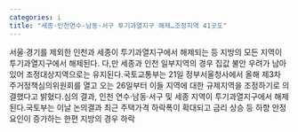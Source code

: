 ```yaml
---
categories: i
title: "세종·인천연수·남동·서구 투기과열지구 해제…조정지역 41곳도"
---
```

서울·경기를 제외한 인천과 세종이 투기과열지구에서 해제되는 등 지방의 모든 지역이 투기과열지구에서 해제된다. 다,만 세종과 인천 일부지역의 경우 집값 불안 우려가 남아있어 조정대상지역으로는 유지된다.국토교통부는 21일 정부서울청사에서 올해 제3차 주거정책심의위원회를 열고 오는 26일부터 이들 지역에 대한 규제지역을 조정하기로 의결했다고 밝혔다.심의 결과, 인천 연수·남동·서구 및 세종 지역이 투기과열지구에서 해제된다.국토부는 이날 논의결과 최근 주택가격 하락폭이 확대되고 금리 상승 등 하향 안정요인이 증가하는 한편 지방의 경우 하락